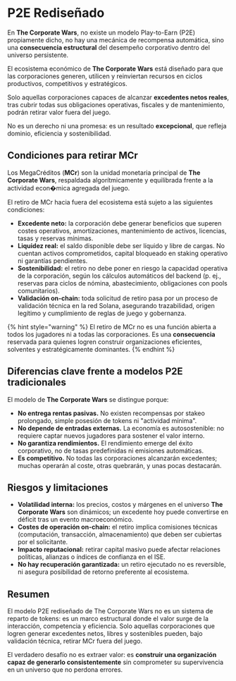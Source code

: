 # P2E Rediseñado

En **The Corporate Wars**, no existe un modelo Play-to-Earn (P2E) propiamente dicho, no hay una mecánica de recompensa automática, sino una **consecuencia estructural** del desempeño corporativo dentro del universo persistente.

El ecosistema económico de **The Corporate Wars** está diseñado para que las corporaciones generen, utilicen y reinviertan recursos en ciclos productivos, competitivos y estratégicos.

Solo aquellas corporaciones capaces de alcanzar **excedentes netos reales**, tras cubrir todas sus obligaciones operativas, fiscales y de mantenimiento, podrán retirar valor fuera del juego.

No es un derecho ni una promesa: es un resultado **excepcional**, que refleja dominio, eficiencia y sostenibilidad.

## Condiciones para retirar MCr

Los MegaCréditos (**MCr**) son la unidad monetaria principal de **The Corporate Wars**, respaldada algorítmicamente y equilibrada frente a la actividad econ�mica agregada del juego.

El retiro de MCr hacia fuera del ecosistema está sujeto a las siguientes condiciones:

* **Excedente neto:** la corporación debe generar beneficios que superen costes operativos, amortizaciones, mantenimiento de activos, licencias, tasas y reservas mínimas.
* **Liquidez real:** el saldo disponible debe ser líquido y libre de cargas. No cuentan activos comprometidos, capital bloqueado en staking operativo ni garantías pendientes.
* **Sostenibilidad:** el retiro no debe poner en riesgo la capacidad operativa de la corporación, según los cálculos automáticos del backend (p. ej., reservas para ciclos de nómina, abastecimiento, obligaciones con pools comunitarios).
* **Validación on-chain:** toda solicitud de retiro pasa por un proceso de validación técnica en la red Solana, asegurando trazabilidad, origen legítimo y cumplimiento de reglas de juego y gobernanza.

{% hint style="warning" %}
El retiro de MCr no es una función abierta a todos los jugadores ni a todas las corporaciones. Es una **consecuencia** reservada para quienes logren construir organizaciones eficientes, solventes y estratégicamente dominantes.
{% endhint %}

## Diferencias clave frente a modelos P2E tradicionales

El modelo de **The Corporate Wars** se distingue porque:

* **No entrega rentas pasivas.** No existen recompensas por stakeo prolongado, simple posesión de tokens ni "actividad mínima".
* **No depende de entradas externas.** La economía es autosostenible: no requiere captar nuevos jugadores para sostener el valor interno.
* **No garantiza rendimientos.** El rendimiento emerge del éxito corporativo, no de tasas predefinidas ni emisiones automáticas.
* **Es competitivo.** No todas las corporaciones alcanzarán excedentes; muchas operarán al coste, otras quebrarán, y unas pocas destacarán.

## Riesgos y limitaciones

* **Volatilidad interna:** los precios, costos y márgenes en el universo **The Corporate Wars** son dinámicos; un excedente hoy puede convertirse en déficit tras un evento macroeconómico.
* **Costes de operación on-chain:** el retiro implica comisiones técnicas (computación, transacción, almacenamiento) que deben ser cubiertas por el solicitante.
* **Impacto reputacional:** retirar capital masivo puede afectar relaciones políticas, alianzas o índices de confianza en el ISE.
* **No hay recuperación garantizada:** un retiro ejecutado no es reversible, ni asegura posibilidad de retorno preferente al ecosistema.

## Resumen

El modelo P2E rediseñado de The Corporate Wars no es un sistema de reparto de tokens: es un marco estructural donde el valor surge de la interacción, competencia y eficiencia. Solo aquellas corporaciones que logren generar excedentes netos, libres y sostenibles pueden, bajo validación técnica, retirar MCr fuera del juego.

El verdadero desafío no es extraer valor: es **construir una organización capaz de generarlo consistentemente** sin comprometer su supervivencia en un universo que no perdona errores.
